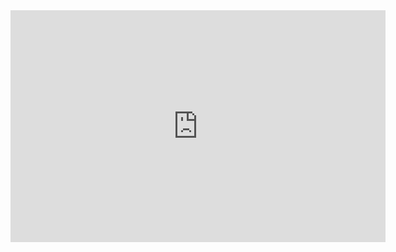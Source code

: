 <iframe width="600" height="371" seamless frameborder="0" scrolling="no" src="https://blurringtheboundaries.github.io/learning/javascript.html"></iframe>
